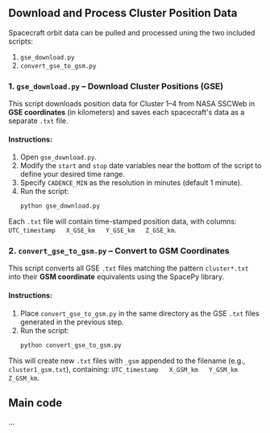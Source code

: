 ## Download and Process Cluster Position Data
Spacecraft orbit data can be pulled and processed uning the two included scripts:
1. `gse_download.py`
2. `convert_gse_to_gsm.py`


### 1. `gse_download.py` – Download Cluster Positions (GSE)

This script downloads position data for Cluster 1–4 from NASA SSCWeb in **GSE coordinates** (in kilometers) and saves each spacecraft's data as a separate `.txt` file.

#### Instructions:
1. Open `gse_download.py`.
2. Modify the `start` and `stop` date variables near the bottom of the script to define your desired time range.
3. Specify `CADENCE_MIN` as the resolution in minutes (default 1 minute).
4. Run the script:
   ```bash
   python gse_download.py
   ```

Each `.txt` file will contain time-stamped position data, with columns:  
`UTC_timestamp   X_GSE_km   Y_GSE_km   Z_GSE_km`.

### 2. `convert_gse_to_gsm.py` – Convert to GSM Coordinates

This script converts all GSE `.txt` files matching the pattern `cluster*.txt` into their **GSM coordinate** equivalents using the SpacePy library.

#### Instructions:
1. Place `convert_gse_to_gsm.py` in the same directory as the GSE `.txt` files generated in the previous step.
2. Run the script:
   ```bash
   python convert_gse_to_gsm.py
   ```

This will create new `.txt` files with `_gsm` appended to the filename (e.g., `cluster1_gsm.txt`), containing:
`UTC_timestamp   X_GSM_km   Y_GSM_km   Z_GSM_km`.

## Main code
...
